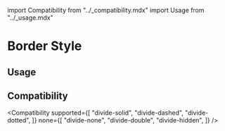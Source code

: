 import Compatibility from "../\_compatibility.mdx"
import Usage from "../\_usage.mdx"

# Border Style

## Usage

<Usage />

## Compatibility

<Compatibility
supported={[
"divide-solid",
"divide-dashed",
"divide-dotted",
]}
none={[
"divide-none",
"divide-double",
"divide-hidden",
]}
/>
